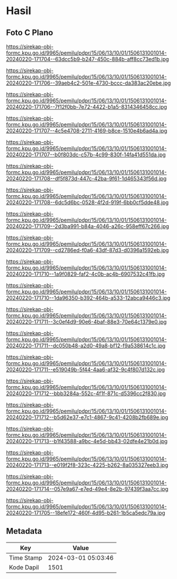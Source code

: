 # Hasil

## Foto C Plano

https://sirekap-obj-formc.kpu.go.id/9965/pemilu/pdpr/15/06/13/10/01/1506131001014-20240220-171704--63dcc5b9-b247-450c-884b-aff8cc73ed1b.jpg

https://sirekap-obj-formc.kpu.go.id/9965/pemilu/pdpr/15/06/13/10/01/1506131001014-20240220-171706--39aeb4c2-501e-4730-bccc-da383ac20ebe.jpg

https://sirekap-obj-formc.kpu.go.id/9965/pemilu/pdpr/15/06/13/10/01/1506131001014-20240220-171706--7f12f0bb-7e72-4422-b1a5-8314346458cc.jpg

https://sirekap-obj-formc.kpu.go.id/9965/pemilu/pdpr/15/06/13/10/01/1506131001014-20240220-171707--4c5e4708-2711-4169-b8ce-1510e4b6ad4a.jpg

https://sirekap-obj-formc.kpu.go.id/9965/pemilu/pdpr/15/06/13/10/01/1506131001014-20240220-171707--b0f803dc-c57b-4c99-830f-14fa41d551da.jpg

https://sirekap-obj-formc.kpu.go.id/9965/pemilu/pdpr/15/06/13/10/01/1506131001014-20240220-171708--df5f873d-447c-42ba-9f61-1d465343f56d.jpg

https://sirekap-obj-formc.kpu.go.id/9965/pemilu/pdpr/15/06/13/10/01/1506131001014-20240220-171708--6dc5d6bc-0528-4f2d-919f-6bb0cf5dde48.jpg

https://sirekap-obj-formc.kpu.go.id/9965/pemilu/pdpr/15/06/13/10/01/1506131001014-20240220-171709--2d3ba991-b84a-4046-a26c-958eff67c266.jpg

https://sirekap-obj-formc.kpu.go.id/9965/pemilu/pdpr/15/06/13/10/01/1506131001014-20240220-171709--cd2786ed-f0a6-43df-87d3-d0396a1592eb.jpg

https://sirekap-obj-formc.kpu.go.id/9965/pemilu/pdpr/15/06/13/10/01/1506131001014-20240220-171710--1a9f0829-faf2-4c0b-ac4b-6907532c41fb.jpg

https://sirekap-obj-formc.kpu.go.id/9965/pemilu/pdpr/15/06/13/10/01/1506131001014-20240220-171710--1da96350-b392-464b-a533-12abca9446c3.jpg

https://sirekap-obj-formc.kpu.go.id/9965/pemilu/pdpr/15/06/13/10/01/1506131001014-20240220-171711--3c0ef4d9-90e6-4baf-88e3-70e64c1379e0.jpg

https://sirekap-obj-formc.kpu.go.id/9965/pemilu/pdpr/15/06/13/10/01/1506131001014-20240220-171711--dc050b48-a2d0-49a8-bf12-f9a538614c1c.jpg

https://sirekap-obj-formc.kpu.go.id/9965/pemilu/pdpr/15/06/13/10/01/1506131001014-20240220-171711--e519049b-5f44-4aa6-af32-9c4f807d132c.jpg

https://sirekap-obj-formc.kpu.go.id/9965/pemilu/pdpr/15/06/13/10/01/1506131001014-20240220-171712--bbb3284a-552c-4f1f-871c-d5396cc2f830.jpg

https://sirekap-obj-formc.kpu.go.id/9965/pemilu/pdpr/15/06/13/10/01/1506131001014-20240220-171712--b5d62e37-e7c1-4867-9c41-4208b2fb689e.jpg

https://sirekap-obj-formc.kpu.go.id/9965/pemilu/pdpr/15/06/13/10/01/1506131001014-20240220-171713--b1f43588-a9bc-4e5d-bb43-02dfe4e21b0d.jpg

https://sirekap-obj-formc.kpu.go.id/9965/pemilu/pdpr/15/06/13/10/01/1506131001014-20240220-171713--e019f2f8-323c-4225-b262-8a035327eeb3.jpg

https://sirekap-obj-formc.kpu.go.id/9965/pemilu/pdpr/15/06/13/10/01/1506131001014-20240220-171714--057e9a67-e7ed-49e4-8e2b-97439f3aa7cc.jpg

https://sirekap-obj-formc.kpu.go.id/9965/pemilu/pdpr/15/06/13/10/01/1506131001014-20240220-171705--18efe172-460f-4d95-b261-1b5ca5edc79a.jpg


## Metadata

| Key        | Value               |
| ---------- | ------------------- |
| Time Stamp | 2024-03-01 05:03:46 |
| Kode Dapil | 1501                |



